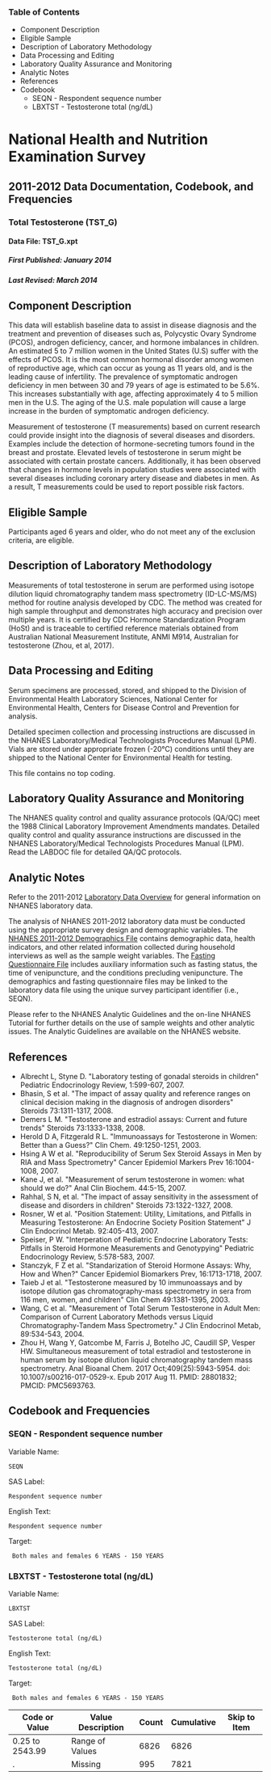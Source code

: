 ### Table of Contents

  * Component Description
  * Eligible Sample
  * Description of Laboratory Methodology
  * Data Processing and Editing
  * Laboratory Quality Assurance and Monitoring
  * Analytic Notes
  * References
  * Codebook
    * SEQN - Respondent sequence number
    * LBXTST - Testosterone total (ng/dL)

# National Health and Nutrition Examination Survey

## 2011-2012 Data Documentation, Codebook, and Frequencies

### Total Testosterone (TST_G)

####  Data File: TST_G.xpt

##### First Published: January 2014

##### Last Revised: March 2014

## Component Description

This data will establish baseline data to assist in disease diagnosis and the
treatment and prevention of diseases such as, Polycystic Ovary Syndrome
(PCOS), androgen deficiency, cancer, and hormone imbalances in children. An
estimated 5 to 7 million women in the United States (U.S) suffer with the
effects of PCOS. It is the most common hormonal disorder among women of
reproductive age, which can occur as young as 11 years old, and is the leading
cause of infertility. The prevalence of symptomatic androgen deficiency in men
between 30 and 79 years of age is estimated to be 5.6%. This increases
substantially with age, affecting approximately 4 to 5 million men in the U.S.
The aging of the U.S. male population will cause a large increase in the
burden of symptomatic androgen deficiency.

Measurement of testosterone (T measurements) based on current research could
provide insight into the diagnosis of several diseases and disorders. Examples
include the detection of hormone-secreting tumors found in the breast and
prostate. Elevated levels of testosterone in serum might be associated with
certain prostate cancers. Additionally, it has been observed that changes in
hormone levels in population studies were associated with several diseases
including coronary artery disease and diabetes in men. As a result, T
measurements could be used to report possible risk factors.

## Eligible Sample

Participants aged 6 years and older, who do not meet any of the exclusion
criteria, are eligible.

## Description of Laboratory Methodology

Measurements of total testosterone in serum are performed using isotope
dilution liquid chromatography tandem mass spectrometry (ID-LC-MS/MS) method
for routine analysis developed by CDC. The method was created for high sample
throughput and demonstrates high accuracy and precision over multiple years.
It is certified by CDC Hormone Standardization Program (HoSt) and is traceable
to certified reference materials obtained from Australian National Measurement
Institute, ANMI M914, Australian for testosterone (Zhou, et al, 2017).

## Data Processing and Editing

Serum specimens are processed, stored, and shipped to the Division of
Environmental Health Laboratory Sciences, National Center for Environmental
Health, Centers for Disease Control and Prevention for analysis.

Detailed specimen collection and processing instructions are discussed in the
NHANES Laboratory/Medical Technologists Procedures Manual (LPM). Vials are
stored under appropriate frozen (-20°C) conditions until they are shipped to
the National Center for Environmental Health for testing.

This file contains no top coding.

## Laboratory Quality Assurance and Monitoring

The NHANES quality control and quality assurance protocols (QA/QC) meet the
1988 Clinical Laboratory Improvement Amendments mandates. Detailed quality
control and quality assurance instructions are discussed in the NHANES
Laboratory/Medical Technologists Procedures Manual (LPM). Read the LABDOC file
for detailed QA/QC protocols.

## Analytic Notes

Refer to the 2011-2012 [Laboratory Data
Overview](https://wwwn.cdc.gov/nchs/nhanes/continuousnhanes/overviewlab.aspx?BeginYear=2011)
for general information on NHANES laboratory data.

The analysis of NHANES 2011-2012 laboratory data must be conducted using the
appropriate survey design and demographic variables. The [NHANES 2011-2012
Demographics
File](https://wwwn.cdc.gov/nchs/nhanes/search/datapage.aspx?Component=Demographics&CycleBeginYear=2011)
contains demographic data, health indicators, and other related information
collected during household interviews as well as the sample weight variables.
The [Fasting Questionnaire
File](https://wwwn.cdc.gov/nchs/nhanes/2011-2012/fastqx_g.htm) includes
auxiliary information such as fasting status, the time of venipuncture, and
the conditions precluding venipuncture. The demographics and fasting
questionnaire files may be linked to the laboratory data file using the unique
survey participant identifier (i.e., SEQN).

Please refer to the NHANES Analytic Guidelines and the on-line NHANES Tutorial
for further details on the use of sample weights and other analytic issues.
The Analytic Guidelines are available on the NHANES website.

## References

  * Albrecht L, Styne D. "Laboratory testing of gonadal steroids in children" Pediatric Endocrinology Review, 1:599-607, 2007.
  * Bhasin, S et al. "The impact of assay quality and reference ranges on clinical decision making in the diagnosis of androgen disorders" Steroids 73:1311-1317, 2008.
  * Demers L M. "Testosterone and estradiol assays: Current and future trends" Steroids 73:1333-1338, 2008.
  * Herold D A, Fitzgerald R L. "Immunoassays for Testosterone in Women: Better than a Guess?" Clin Chem. 49:1250-1251, 2003.
  * Hsing A W et al. "Reproducibility of Serum Sex Steroid Assays in Men by RIA and Mass Spectrometry" Cancer Epidemiol Markers Prev 16:1004-1008, 2007.
  * Kane J, et al. "Measurement of serum testosterone in women: what should we do?" Anal Clin Biochem. 44:5-15, 2007.
  * Rahhal, S N, et al. "The impact of assay sensitivity in the assessment of disease and disorders in children" Steroids 73:1322-1327, 2008.
  * Rosner, W et al. "Position Statement: Utility, Limitations, and Pitfalls in Measuring Testosterone: An Endocrine Society Position Statement" J Clin Endocrinol Metab. 92:405-413, 2007.
  * Speiser, P W. "Interperation of Pediatric Endocrine Laboratory Tests: Pitfalls in Steroid Hormone Measurements and Genotypying" Pediatric Endocrinology Review, 5:578-583, 2007.
  * Stanczyk, F Z et al. "Standarization of Steroid Hormone Assays: Why, How and When?" Cancer Epidemiol Biomarkers Prev, 16:1713-1718, 2007.
  * Taieb J et al. "Testosterone measured by 10 immunoassays and by isotope dilution gas chromatography-mass spectrometry in sera from 116 men, women, and children" Clin Chem 49:1381-1395, 2003.
  * Wang, C et al. "Measurement of Total Serum Testosterone in Adult Men: Comparison of Current Laboratory Methods versus Liquid Chromatography-Tandem Mass Spectrometry." J Clin Endocrinol Metab, 89:534-543, 2004.
  * Zhou H, Wang Y, Gatcombe M, Farris J, Botelho JC, Caudill SP, Vesper HW. Simultaneous measurement of total estradiol and testosterone in human serum by isotope dilution liquid chromatography tandem mass spectrometry. Anal Bioanal Chem. 2017 Oct;409(25):5943-5954. doi: 10.1007/s00216-017-0529-x. Epub 2017 Aug 11. PMID: 28801832; PMCID: PMC5693763.

## Codebook and Frequencies

### SEQN - Respondent sequence number

Variable Name:

    SEQN
SAS Label:

    Respondent sequence number
English Text:

    Respondent sequence number
Target:

     Both males and females 6 YEARS - 150 YEARS

### LBXTST - Testosterone total (ng/dL)

Variable Name:

    LBXTST
SAS Label:

    Testosterone total (ng/dL)
English Text:

    Testosterone total (ng/dL)
Target:

     Both males and females 6 YEARS - 150 YEARS
Code or Value | Value Description | Count | Cumulative | Skip to Item  
---|---|---|---|---  
0.25 to 2543.99 | Range of Values | 6826 | 6826 |   
. | Missing | 995 | 7821 | 

